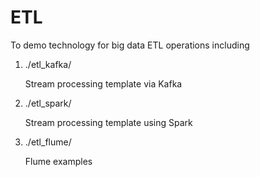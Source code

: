 



# ETL

To demo technology for big data ETL operations including


1. ./etl_kafka/

   Stream processing template via Kafka

1. ./etl_spark/

   Stream processing template using Spark

1. ./etl_flume/

   Flume examples

